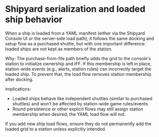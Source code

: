 # Shipyard serialization and loaded ship behavior

When a ship is loaded from a YAML manifest (either via the Shipyard Console UI or the server-side load path), it follows the same docking and setup flow as a purchased shuttle, but with one important difference: loaded ships are not kept as members of the station.

Why: The purchase-from-file path briefly adds the grid to the console's station to initialize ownership and IFF. If this membership is left in place, station-wide events (e.g., alerts, station rules) can incorrectly target the loaded ship. To prevent that, the load flow removes station membership after docking.

Implications:
- Loaded ships behave like independent shuttles (similar to purchased shuttles) and won't be affected by station-wide game rules/events.
- Round persistence or other explicit flows may still assign station membership when desired; the YAML load flow will not.

If you add new ship load flows, ensure they do not permanently add the loaded grid to a station unless explicitly intended.

